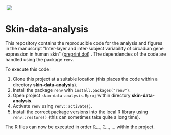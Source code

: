 <!-- badges: start -->
<a href="https://www.ncbi.nlm.nih.gov/geo/query/acc.cgi?acc=GSE205155"><img src="https://img.shields.io/badge/Data-GSE205155-green.svg?style=plastic" alt="" /></a>
[![](https://img.shields.io/badge/doi-10.1101/2022.06.03.494693-yellow.svg)](https://doi.org/10.1101/2022.06.03.494693)
 <!-- badges: end -->

# Skin-data-analysis


This repository contains the reproducible code for the analysis and figures in the manuscript "Inter-layer and inter-subject variability of circadian gene expression in human skin" ([preprint doi](https://doi.org/10.1101/2022.06.03.494693)) . The dependencies of the code are handled using the package `renv`.

To execute this code:


1. Clone this project at a suitable location (this places the code within a directory **skin-data-analysis**). 
2. Install the package `renv` with `install.packages("renv")`.
3. Open project `skin-data-analysis.Rproj` within directory **skin-data-analysis**.
4. Activate `renv` using `renv::activate()`.
5. Install the correct package versions into the local R library using `renv::restore()` (this can sometimes take quite a long time).

The R files can now be executed in order *0_..*, *1_..*, ... within the project.

